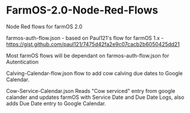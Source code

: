 # FarmOS-2.0-Node-Red-Flows

Node Red flows for farmOS 2.0

farmos-auth-flow.json - based on Paul121's flow for farmOS 1.x - https://gist.github.com/paul121/7475d42fa2e9c07cacb2b6050425dd21

Most farmOS flows will be dependant on farmos-auth-flow.json for Autentication

Calving-Calendar-flow.json flow to add cow calving due dates to Google Calendar.

Cow-Service-Calendar.json Reads "Cow serviced" entry from google calander and updates farmOS with Service Date and Due Date Logs, also adds Due Date entry to Google Calendar.
